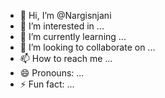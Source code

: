 - 👋 Hi, I’m @Nargisnjani
- 👀 I’m interested in ...
- 🌱 I’m currently learning ...
- 💞️ I’m looking to collaborate on ...
- 📫 How to reach me ...
- 😄 Pronouns: ...
- ⚡ Fun fact: ...

<!---
Nargisnjani/Nargisnjani is a ✨ special ✨ repository because its `README.md` (this file) appears on your GitHub profile.
You can click the Preview link to take a look at your changes.
--->
